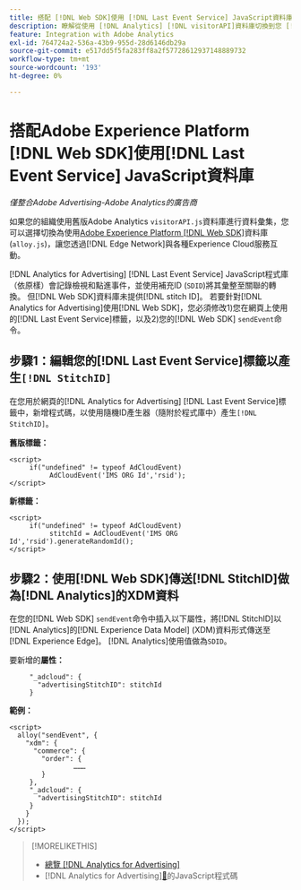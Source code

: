 ```yaml
---
title: 搭配 [!DNL Web SDK]使用 [!DNL Last Event Service] JavaScript資料庫
description: 瞭解從使用 [!DNL Analytics] [!DNL visitorAPI]資料庫切換到您 [!DNL Analytics for Advertising] 實作的 [!DNL Experience Platform] [!DNL Web SDK]資料庫的步驟。
feature: Integration with Adobe Analytics
exl-id: 764724a2-536a-43b9-955d-28d6146db29a
source-git-commit: e517dd5f5fa283ff8a2f57728612937148889732
workflow-type: tm+mt
source-wordcount: '193'
ht-degree: 0%

---
```


# 搭配Adobe Experience Platform [!DNL Web SDK]使用[!DNL Last Event Service] JavaScript資料庫

*僅整合Adobe Advertising-Adobe Analytics的廣告商*

如果您的組織使用舊版Adobe Analytics `visitorAPI.js`資料庫進行資料彙集，您可以選擇切換為使用[Adobe Experience Platform [!DNL Web SDK]](https://experienceleague.adobe.com/docs/experience-platform/edge/home.html)資料庫(`alloy.js`)，讓您透過[!DNL Edge Network]與各種Experience Cloud服務互動。

[!DNL Analytics for Advertising] [!DNL Last Event Service] JavaScript程式庫（依原樣）會記錄檢視和點進事件，並使用補充ID (`SDID`)將其彙整至關聯的轉換。 但[!DNL Web SDK]資料庫未提供[!DNL stitch ID]。 若要針對[!DNL Analytics for Advertising]使用[!DNL Web SDK]，您必須修改1)您在網頁上使用的[!DNL Last Event Service]標籤，以及2)您的[!DNL Web SDK] `sendEvent`命令。

## 步驟1：編輯您的[!DNL Last Event Service]標籤以產生`[!DNL StitchID]`

在您用於網頁的[!DNL Analytics for Advertising] [!DNL Last Event Service]標籤中，新增程式碼，以使用隨機ID產生器（隨附於程式庫中）產生`[!DNL StitchID]`。

**舊版標籤：**

```
<script>
     if("undefined" != typeof AdCloudEvent) 
          AdCloudEvent('IMS ORG Id','rsid');
</script>
```

**新標籤：**

```
<script>
     if("undefined" != typeof AdCloudEvent) 
          stitchId = AdCloudEvent('IMS ORG Id','rsid').generateRandomId();
</script>
```

## 步驟2：使用[!DNL Web SDK]傳送[!DNL StitchID]做為[!DNL Analytics]的XDM資料

在您的[!DNL Web SDK] `sendEvent`命令中插入以下屬性，將[!DNL StitchID]以[!DNL Analytics]的[!DNL Experience Data Model] (XDM)資料形式傳送至[!DNL Experience Edge]。<!-- The library sends the StitchID to [!DNL Experience Edge] as `[_adcloud.advertisingStitchID](https://github.com/adobe/xdm/blob/master/docs/reference/adobe/experience/adcloud/stitch.schema.md)`. --> [!DNL Analytics]使用值做為`SDID`。

要新增的&#x200B;**屬性：**

```
     "_adcloud": {
       "advertisingStitchID": stitchId
     }
```

**範例：**

```
<script>
  alloy("sendEvent", {
    "xdm": {
      "commerce": {
        "order": {
                ………
        }
     },
     "_adcloud": {
       "advertisingStitchID": stitchId
     }
    }
  });
</script>
```

>[!MORELIKETHIS]
>
>* [總覽 [!DNL Analytics for Advertising]](overview.md)
>*  [!DNL Analytics for Advertising][&#128279;](/help/integrations/analytics/javascript.md)的JavaScript程式碼
